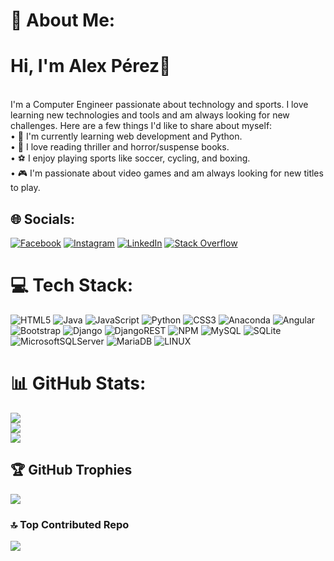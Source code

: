 # 💫 About Me:
# Hi, I'm Alex Pérez👋
<br>I'm a Computer Engineer passionate about technology and sports. I love learning new technologies and tools and am always looking for new challenges. Here are a few things I'd like to share about myself:<br>• 🌱 I'm currently learning web development and Python.<br>• 📖 I love reading thriller and horror/suspense books.<br>• ⚽ I enjoy playing sports like soccer, cycling, and boxing.<br>• 🎮 I'm passionate about video games and am always looking for new titles to play. 

## 🌐 Socials:
[![Facebook](https://img.shields.io/badge/Facebook-%231877F2.svg?logo=Facebook&logoColor=white)](https://facebook.com/alexmatiasperezargomedo) [![Instagram](https://img.shields.io/badge/Instagram-%23E4405F.svg?logo=Instagram&logoColor=white)](https://instagram.com/aleex_p.a) [![LinkedIn](https://img.shields.io/badge/LinkedIn-%230077B5.svg?logo=linkedin&logoColor=white)](https://linkedin.com/in/alex-pérez-argomedo-b64b9b1b7) [![Stack Overflow](https://img.shields.io/badge/-Stackoverflow-FE7A16?logo=stack-overflow&logoColor=white)](https://stackoverflow.com/users/21684472) 

# 💻 Tech Stack:
![HTML5](https://img.shields.io/badge/html5-%23E34F26.svg?style=for-the-badge&logo=html5&logoColor=white) ![Java](https://img.shields.io/badge/java-%23ED8B00.svg?style=for-the-badge&logo=java&logoColor=white) ![JavaScript](https://img.shields.io/badge/javascript-%23323330.svg?style=for-the-badge&logo=javascript&logoColor=%23F7DF1E) ![Python](https://img.shields.io/badge/python-3670A0?style=for-the-badge&logo=python&logoColor=ffdd54) ![CSS3](https://img.shields.io/badge/css3-%231572B6.svg?style=for-the-badge&logo=css3&logoColor=white) ![Anaconda](https://img.shields.io/badge/Anaconda-%2344A833.svg?style=for-the-badge&logo=anaconda&logoColor=white) ![Angular](https://img.shields.io/badge/angular-%23DD0031.svg?style=for-the-badge&logo=angular&logoColor=white) ![Bootstrap](https://img.shields.io/badge/bootstrap-%23563D7C.svg?style=for-the-badge&logo=bootstrap&logoColor=white) ![Django](https://img.shields.io/badge/django-%23092E20.svg?style=for-the-badge&logo=django&logoColor=white) ![DjangoREST](https://img.shields.io/badge/DJANGO-REST-ff1709?style=for-the-badge&logo=django&logoColor=white&color=ff1709&labelColor=gray) ![NPM](https://img.shields.io/badge/NPM-%23000000.svg?style=for-the-badge&logo=npm&logoColor=white) ![MySQL](https://img.shields.io/badge/mysql-%2300f.svg?style=for-the-badge&logo=mysql&logoColor=white) ![SQLite](https://img.shields.io/badge/sqlite-%2307405e.svg?style=for-the-badge&logo=sqlite&logoColor=white) ![MicrosoftSQLServer](https://img.shields.io/badge/Microsoft%20SQL%20Sever-CC2927?style=for-the-badge&logo=microsoft%20sql%20server&logoColor=white) ![MariaDB](https://img.shields.io/badge/MariaDB-003545?style=for-the-badge&logo=mariadb&logoColor=white) ![LINUX](https://img.shields.io/badge/Linux-FCC624?style=for-the-badge&logo=linux&logoColor=black)
# 📊 GitHub Stats:
![](https://github-readme-stats.vercel.app/api?username=AlexPerez7&theme=blueberry&hide_border=false&include_all_commits=false&count_private=false)<br/>
![](https://github-readme-streak-stats.herokuapp.com/?user=AlexPerez7&theme=blueberry&hide_border=false)<br/>
![](https://github-readme-stats.vercel.app/api/top-langs/?username=AlexPerez7&theme=blueberry&hide_border=false&include_all_commits=false&count_private=false&layout=compact)

## 🏆 GitHub Trophies
![](https://github-profile-trophy.vercel.app/?username=AlexPerez7&theme=radical&no-frame=false&no-bg=true&margin-w=4)

### 🔝 Top Contributed Repo
![](https://github-contributor-stats.vercel.app/api?username=AlexPerez7&limit=5&theme=dark&combine_all_yearly_contributions=true)

<!-- Proudly created with GPRM ( https://gprm.itsvg.in ) -->

